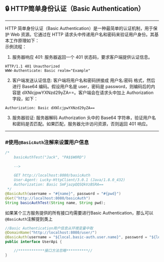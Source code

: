 ## 🔒 HTTP简单身份认证（Basic Authentication）

---
HTTP 简单身份认证（Basic Authentication）是一种最简单的认证机制，用于保护 Web 资源。它通过在 HTTP 请求头中传递用户名和密码来验证用户身份。其基本工作原理如下：  
示例流程：  
1. 服务器响应 401: 服务器返回一个 401 状态码，要求客户端提供认证信息。
```http request
HTTP/1.1 401 Unauthorized
WWW-Authenticate: Basic realm="Example"
```

2. 客户端发送认证信息: 客户端将用户名和密码拼接成 用户名:密码 格式，然后进行 Base64 编码。假设用户名是 user，密码是 password，则编码后的内容是 dXNlcjpwYXNzd29yZA==。客户端会在请求头中加上 Authorization 字段，如下：

```http request
Authorization: Basic dXNlcjpwYXNzd29yZA==
```

3. 服务器验证: 服务器解码 Authorization 头中的 Base64 字符串，验证用户名和密码是否匹配。如果匹配，服务器允许访问资源，否则返回 401 响应。

---
### #使用`@BasicAuth`注解来设置用户信息

```java
/*
    basicAuthTest("Jack", "PA$$W0RD")
    
    -->
    
    GET http://localhost:8080/basicAuth
    User-Agent: Lucky-HttpClient/3.0.1 (Java/1.8.0_432)
    Authorization: Basic SmFjazpQQSQkVzBSRA==    
 */
@BasicAuth(username = "#{name}", password = "#{pwd}")
@Get("http://localhost:8080/basicAuth")
String basicAuthTest(String name, String pwd);
```

如果某个三方服务提供的所有接口均需要进行Basic Authentication，那么可以`@BasicAuth`注解提到类上

```java
//Basic Authentication用户信息从环境变量中取
@DomainName("http://localhost:8080/user/")
@BasicAuth(username = "${local.basic-auth.user.name}", password = "${local.basic-auth.user.password}")
public interface UserApi {

    //************接口方法忽略**********//
}
```